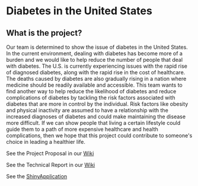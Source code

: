 
# Diabetes in the United States
## What is the project?

Our team is determined to show the issue of diabetes in the United States. In the current environment, dealing with diabetes has become more of a burden and we would like to help reduce the number of people that deal with diabetes. The U.S. is currently experiencing issues with the rapid rise of diagnosed diabetes, along with the rapid rise in the cost of healthcare. The deaths caused by diabetes are also gradually rising in a nation where medicine should be readily available and accessible. This team wants to find another way to help reduce the likelihood of diabetes and reduce complications of diabetes by tackling the risk factors associated with diabetes that are more in control by the individual. Risk factors like obesity and physical inactivity are assumed to have a relationship with the increased diagnoses of diabetes and could make maintaining the disease more difficult. If we can show people that living a certain lifestyle could guide them to a path of more expensive healthcare and health complications, then we hope that this project could contribute to someone's choice in leading a healthier life.

See the Project Proposal in our [Wiki](https://github.com/dvrk2000/DB-Project/wiki/Project-Proposal)

See the Technical Report in our [Wiki](https://github.com/dvrk2000/DB-Project/wiki/Technical-Report)

See the [ShinyApplication](https://db-project.shinyapps.io/DB-Project/)
